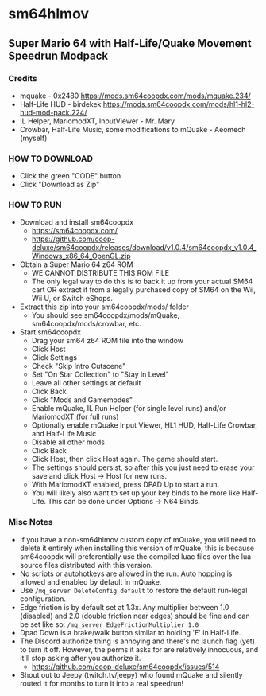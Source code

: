 # sm64hlmov
## Super Mario 64 with Half-Life/Quake Movement Speedrun Modpack

### Credits
- mquake - 0x2480 https://mods.sm64coopdx.com/mods/mquake.234/
- Half-Life HUD - birdekek https://mods.sm64coopdx.com/mods/hl1-hl2-hud-mod-pack.224/
- IL Helper, MariomodXT, InputViewer - Mr. Mary
- Crowbar, Half-Life Music, some modifications to mQuake - Aeomech (myself)

### HOW TO DOWNLOAD
- Click the green "CODE" button
- Click "Download as Zip"

### HOW TO RUN
- Download and install sm64coopdx
  - https://sm64coopdx.com/
  - https://github.com/coop-deluxe/sm64coopdx/releases/download/v1.0.4/sm64coopdx_v1.0.4_Windows_x86_64_OpenGL.zip
- Obtain a Super Mario 64 z64 ROM
  - WE CANNOT DISTRIBUTE THIS ROM FILE
  - The only legal way to do this is to back it up from your actual SM64 cart OR extract it from a legally purchased copy of SM64 on the Wii, Wii U, or Switch eShops.
- Extract this zip into your sm64coopdx/mods/ folder
  - You should see sm64coopdx/mods/mQuake, sm64coopdx/mods/crowbar, etc.
- Start sm64coopdx
  - Drag your sm64 z64 ROM file into the window
  - Click Host
  - Click Settings
  - Check "Skip Intro Cutscene"
  - Set "On Star Collection" to "Stay in Level"
  - Leave all other settings at default
  - Click Back
  - Click "Mods and Gamemodes"
  - Enable mQuake, IL Run Helper (for single level runs) and/or MariomodXT (for full runs)
  - Optionally enable mQuake Input Viewer, HL1 HUD, Half-Life Crowbar, and Half-Life Music
  - Disable all other mods
  - Click Back
  - Click Host, then click Host again. The game should start.
  - The settings should persist, so after this you just need to erase your save and click Host -> Host for new runs.
  - With MariomodXT enabled, press DPAD Up to start a run.
  - You will likely also want to set up your key binds to be more like Half-Life. This can be done under Options -> N64 Binds.

### Misc Notes
- If you have a non-sm64hlmov custom copy of mQuake, you will need to delete it entirely when installing this version of mQuake; this is because sm64coopdx will preferentially use the compiled luac files over the lua source files distributed with this version.
- No scripts or autohotkeys are allowed in the run. Auto hopping is allowed and enabled by default in mQuake.
- Use `/mq_server DeleteConfig default` to restore the default run-legal configuration.
- Edge friction is by default set at 1.3x. Any multiplier between 1.0 (disabled) and 2.0 (double friction near edges) should be fine and can be set like so: `/mq_server EdgeFrictionMultiplier 1.0`
- Dpad Down is a brake/walk button similar to holding 'E' in Half-Life.
- The Discord authorize thing is annoying and there's no launch flag (yet) to turn it off. However, the perms it asks for are relatively innocuous, and it'll stop asking after you authorize it.
  - https://github.com/coop-deluxe/sm64coopdx/issues/514
- Shout out to Jeepy (twitch.tv/jeepy) who found mQuake and silently routed it for months to turn it into a real speedrun!